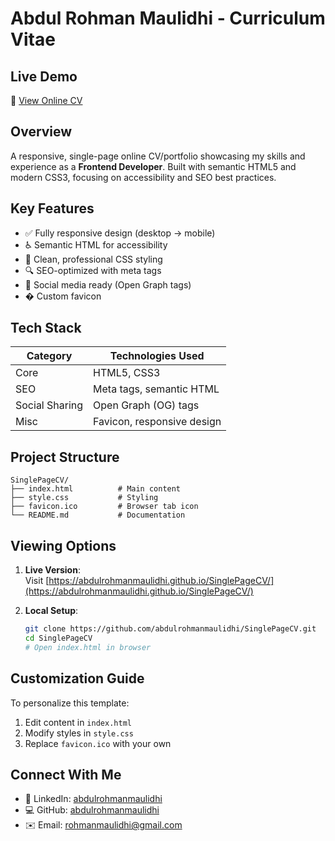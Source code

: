 # Abdul Rohman Maulidhi - Curriculum Vitae

## Live Demo

🔗 [View Online CV](https://abdulrohmanmaulidhi.github.io/SinglePageCV/)

## Overview

A responsive, single-page online CV/portfolio showcasing my skills and experience as a **Frontend Developer**. Built with semantic HTML5 and modern CSS3, focusing on accessibility and SEO best practices.

## Key Features

- ✅ Fully responsive design (desktop → mobile)
- ♿ Semantic HTML for accessibility
- 🎨 Clean, professional CSS styling
- 🔍 SEO-optimized with meta tags
- 📱 Social media ready (Open Graph tags)
- � Custom favicon

## Tech Stack

| Category       | Technologies Used          |
| -------------- | -------------------------- |
| Core           | HTML5, CSS3                |
| SEO            | Meta tags, semantic HTML   |
| Social Sharing | Open Graph (OG) tags       |
| Misc           | Favicon, responsive design |

## Project Structure

```
SinglePageCV/
├── index.html          # Main content
├── style.css           # Styling
├── favicon.ico         # Browser tab icon
└── README.md           # Documentation
```

## Viewing Options

1. **Live Version**:  
   Visit [https://abdulrohmanmaulidhi.github.io/SinglePageCV/](https://abdulrohmanmaulidhi.github.io/SinglePageCV/)

2. **Local Setup**:
   ```bash
   git clone https://github.com/abdulrohmanmaulidhi/SinglePageCV.git
   cd SinglePageCV
   # Open index.html in browser
   ```

## Customization Guide

To personalize this template:

1. Edit content in `index.html`
2. Modify styles in `style.css`
3. Replace `favicon.ico` with your own

## Connect With Me

- 💼 LinkedIn: [abdulrohmanmaulidhi](https://www.linkedin.com/in/abdulrohmanmaulidhi/)
- 💻 GitHub: [abdulrohmanmaulidhi](https://github.com/abdulrohmanmaulidhi)
- ✉️ Email: rohmanmaulidhi@gmail.com

